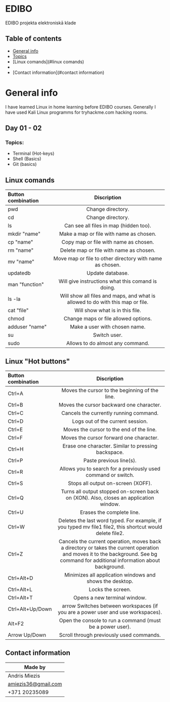 # EDIBO
EDIBO projekta elektroniskā klade

## Table of contents
* [General info](#general-info)
* [Topics](#topics)
* [Linux comands](#linux comands)
*
* [Contact information](#contact information)

# General info
I have learned Linux in home learning before EDIBO courses. Generally I have used Kali Linux programms for tryhackme.com hacking rooms.

## Day 01 - 02
### Topics:
* Terminal (Hot-keys)
* Shell (Basics)
* Git (basics)

## Linux comands
| Button combination | Discription                                                                    |
| :------------      |:----------------:                                                              |
| pwd                | Change directory.                                                              |
|   cd               | Change directory.                                                              |
|   ls               | Can see all files in map (hidden too).                                         |
|   mkdir "name"     | Make a map or file with name as chosen.                                        |
|   cp "name"        | Copy map or file with name as chosen.                                          |
|   rm "name"        | Delete map or file with name as chosen.                                        |
|   mv "name"        | Move map or file to other directory with name as chosen.                       |
|   updatedb         | Update database.                                                               |
|   man "function"   | Will give instructions what this comand is doing.                              |
|   ls -la           | Will show all files and maps, and what is allowed to do with this map or file. |
|   cat "file"       | Will show what is in this file.                                                |
|   chmod            | Change maps or file allowed options.                                           |
|   adduser "name"   | Make a user with chosen name.                                                  |
|   su               | Switch user.                                                                   |
|   sudo             | Allows to do almost any command.                                               |

## Linux "Hot buttons"
| Button combination | Discription      |
| :------------      |:---------------: |
| Ctrl+A 	           | Moves the cursor to the beginning of the line.|
| Ctrl+B 	           | Moves the cursor backward one character.|
| Ctrl+C 	           | Cancels the currently running command.|
| Ctrl+D 	           | Logs out of the current session.|
| Ctrl+E 	           | Moves the cursor to the end of the line.|
| Ctrl+F 	           | Moves the cursor forward one character.|
| Ctrl+H 	           | Erase one character. Similar to pressing backspace.|
| Ctrl+P 	           | Paste previous line(s).
| Ctrl+R 	           | Allows you to search for a previously used command or switch.
| Ctrl+S 	           | Stops all output on-screen (XOFF).
| Ctrl+Q 	           | Turns all output stopped on-screen back on (XON). Also, closes an application window.
| Ctrl+U 	           | Erases the complete line.
| Ctrl+W             | Deletes the last word typed. For example, if you typed mv file1 file2, this shortcut would delete file2.
| Ctrl+Z 	           | Cancels the current operation, moves back a directory or takes the current operation and moves it to the background. See bg command for additional information about background.
| Ctrl+Alt+D 	       | Minimizes all application windows and shows the desktop.
| Ctrl+Alt+L 	       | Locks the screen.
| Ctrl+Alt+T 	       | Opens a new terminal window.
| Ctrl+Alt+Up/Down   | arrow 	Switches between workspaces (if you are a power user and use workspaces).
| Alt+F2 	           | Open the console to run a command (must be a power user).
| Arrow Up/Down 	   | Scroll through previously used commands.



## Contact information
| Made by            |
| -------------      |
| Andris Miezis      |
| amiezis36@gmail.com|
| +371 20235089      |
